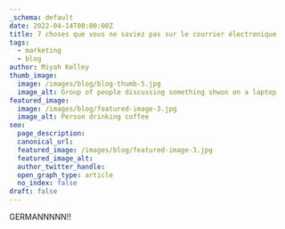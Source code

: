 ```yaml
---
_schema: default
date: 2022-04-14T00:00:00Z
title: 7 choses que vous ne saviez pas sur le courrier électronique
tags:
  - marketing
  - blog
author: Miyah Kelley
thumb_image:
  image: /images/blog/blog-thumb-5.jpg
  image_alt: Group of people discussing something shwon on a laptop
featured_image:
  image: /images/blog/featured-image-3.jpg
  image_alt: Person drinking coffee
seo:
  page_description:
  canonical_url:
  featured_image: /images/blog/featured-image-3.jpg
  featured_image_alt:
  author_twitter_handle:
  open_graph_type: article
  no_index: false
draft: false
---
```

GERMANNNNN!!